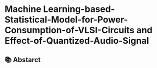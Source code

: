 # Machine Learning-based-Statistical-Model-for-Power-Consumption-of-VLSI-Circuits and Effect-of-Quantized-Audio-Signal

## 📚 **Abstarct**




